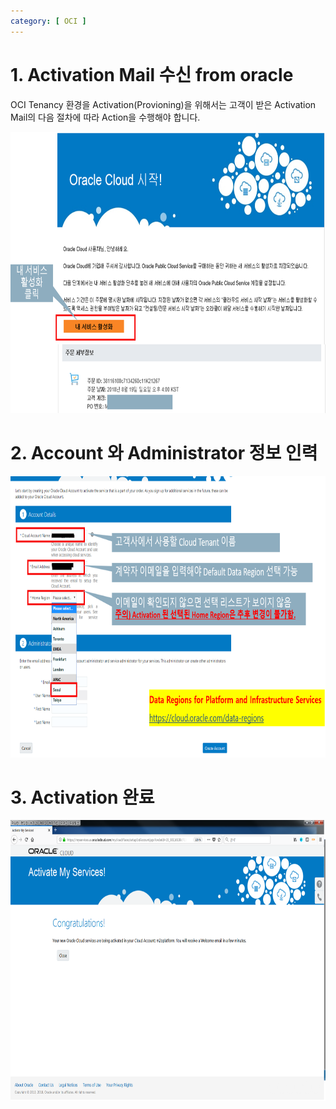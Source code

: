 ```yaml
---
category: [ OCI ]
---
```


# 1. Activation Mail 수신 from oracle

OCI Tenancy 환경을 Activation(Provioning)을 위해서는
고객이 받은 Activation Mail의 다음 절차에 따라 Action을 수행해야 합니다.

<img src="./images/provisioning_01.png" style="width:600px; height:450px">
<!--  ![](/images/provisioning_01.png)  -->

# 2. Account 와 Administrator 정보 인력

<img src="./images/provisioning_02.png" style="width:600px; height:450px">
<!--  ![](/images/provisioning_02.png)  -->

# 3. Activation 완료

<img src="./images/provisioning_03.png" style="width:600px; height:450px">
<!--  ![](/images/provisioning_03.png)  -->
